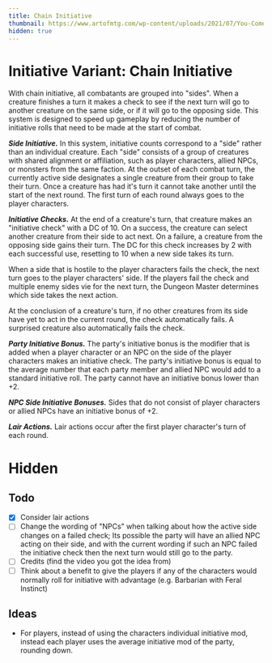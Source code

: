 ```yaml
---
title: Chain Initiative
thumbnail: https://www.artofmtg.com/wp-content/uploads/2021/07/You-Come-to-the-Gnoll-Camp-Adventures-in-the-Forgotten-Realms-MtG-Art.jpg
hidden: true
---
```


# Initiative Variant: Chain Initiative

With chain initiative, all combatants are grouped into "sides". When a creature finishes a turn it makes a check to see if the next turn will go to another creature on the same side, or if it will go to the opposing side. This system is designed to speed up gameplay by reducing the number of initiative rolls that need to be made at the start of combat.

_**Side Initiative.**_ In this system, initiative counts correspond to a "side" rather than an individual creature. Each "side" consists of a group of creatures with shared alignment or affiliation, such as player characters, allied NPCs, or monsters from the same faction. At the outset of each combat turn, the currently active side designates a single creature from their group to take their turn. Once a creature has had it's turn it cannot take another until the start of the next round. The first turn of each round always goes to the player characters.

_**Initiative Checks.**_ At the end of a creature's turn, that creature makes an "initiative check" with a DC of 10. On a success, the creature can select another creature from their side to act next. On a failure, a creature from the opposing side gains their turn. The DC for this check increases by 2 with each successful use, resetting to 10 when a new side takes its turn.

When a side that is hostile to the player characters fails the check, the next turn goes to the player characters' side. If the players fail the check and multiple enemy sides vie for the next turn, the Dungeon Master determines which side takes the next action.

At the conclusion of a creature's turn, if no other creatures from its side have yet to act in the current round, the check automatically fails. A surprised creature also automatically fails the check.

_**Party Initiative Bonus.**_ The party's initiative bonus is the modifier that is added when a player character or an NPC on the side of the player characters makes an initiative check. The party's initiative bonus is equal to the average number that each party member and allied NPC would add to a standard initiative roll. The party cannot have an initiative bonus lower than +2.

_**NPC Side Initiative Bonuses.**_ Sides that do not consist of player characters or allied NPCs have an initiative bonus of +2.

_**Lair Actions.**_ Lair actions occur after the first player character's turn of each round.

# Hidden

## Todo

- [x] Consider lair actions
- [ ] Change the wording of "NPCs" when talking about how the active side changes on a failed check; Its possible the party will have an allied NPC acting on their side, and with the current wording if such an NPC failed the initiative check then the next turn would still go to the party.
- [ ] Credits (find the video you got the idea from)
- [ ] Think about a benefit to give the players if any of the characters would normally roll for initiative with advantage (e.g. Barbarian with Feral Instinct)

## Ideas

- For players, instead of using the characters individual initiative mod, instead each player uses the average initiative mod of the party, rounding down.
